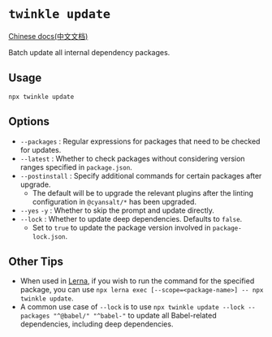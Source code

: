 # `twinkle update`

[Chinese docs(中文文档)](./update-zh.md)

Batch update all internal dependency packages.

## Usage

```shell
npx twinkle update
```

## Options

- `--packages` : Regular expressions for packages that need to be checked for updates.
- `--latest` : Whether to check packages without considering version ranges specified in `package.json`.
- `--postinstall` : Specify additional commands for certain packages after upgrade.
  - The default will be to upgrade the relevant plugins after the linting configuration in `@cyansalt/*` has been upgraded.
- `--yes` `-y` : Whether to skip the prompt and update directly.
- `--lock` : Whether to update deep dependencies. Defaults to `false`.
  - Set to `true` to update the package version involved in `package-lock.json`.

## Other Tips

- When used in [Lerna](https://www.npmjs.com/package/lerna), if you wish to run the command for the specified package, you can use `npx lerna exec [--scope=<package-name>] -- npx twinkle update`.
- A common use case of `--lock` is to use `npx twinkle update --lock --packages "^@babel/" "^babel-"` to update all Babel-related dependencies, including deep dependencies.
